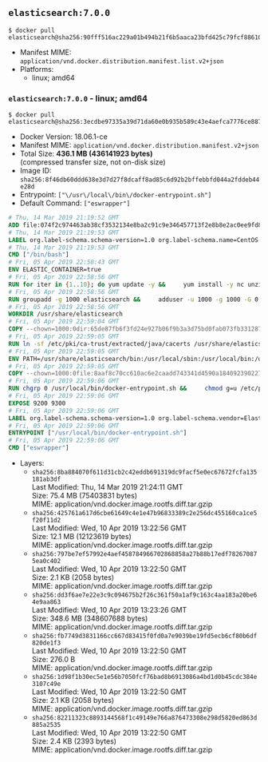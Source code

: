## `elasticsearch:7.0.0`

```console
$ docker pull elasticsearch@sha256:90fff516ac229a01b494b21f6b5aaca23bfd425c79fcf8861069098796a7fcb7
```

-	Manifest MIME: `application/vnd.docker.distribution.manifest.list.v2+json`
-	Platforms:
	-	linux; amd64

### `elasticsearch:7.0.0` - linux; amd64

```console
$ docker pull elasticsearch@sha256:3ecdbe97335a39d71da60e0b935b589c43e4aefca7776ce8877e4d9f915e66ba
```

-	Docker Version: 18.06.1-ce
-	Manifest MIME: `application/vnd.docker.distribution.manifest.v2+json`
-	Total Size: **436.1 MB (436141923 bytes)**  
	(compressed transfer size, not on-disk size)
-	Image ID: `sha256:8f46db60ddd638e3d7d27f8dcaff8ad85c6d92b2bffebbfd044a2fddeb44e28d`
-	Entrypoint: `["\/usr\/local\/bin\/docker-entrypoint.sh"]`
-	Default Command: `["eswrapper"]`

```dockerfile
# Thu, 14 Mar 2019 21:19:52 GMT
ADD file:074f2c974463ab38cf3532134e8ba2c91c9e346457713f2e8b8e2ac0ee9fd83d in / 
# Thu, 14 Mar 2019 21:19:53 GMT
LABEL org.label-schema.schema-version=1.0 org.label-schema.name=CentOS Base Image org.label-schema.vendor=CentOS org.label-schema.license=GPLv2 org.label-schema.build-date=20190305
# Thu, 14 Mar 2019 21:19:53 GMT
CMD ["/bin/bash"]
# Fri, 05 Apr 2019 22:58:43 GMT
ENV ELASTIC_CONTAINER=true
# Fri, 05 Apr 2019 22:58:56 GMT
RUN for iter in {1..10}; do yum update -y &&     yum install -y nc unzip wget which &&     yum clean all && exit_code=0 && break || exit_code=$? && echo "yum error: retry $iter in 10s" && sleep 10; done;     (exit $exit_code)
# Fri, 05 Apr 2019 22:58:56 GMT
RUN groupadd -g 1000 elasticsearch &&     adduser -u 1000 -g 1000 -G 0 -d /usr/share/elasticsearch elasticsearch &&     chmod 0775 /usr/share/elasticsearch &&     chgrp 0 /usr/share/elasticsearch
# Fri, 05 Apr 2019 22:58:56 GMT
WORKDIR /usr/share/elasticsearch
# Fri, 05 Apr 2019 22:59:04 GMT
COPY --chown=1000:0dir:65de87fb6f3fd24e927b06f9b3a3d75bd0fab073fb331287f900be1072e3f7be in /usr/share/elasticsearch 
# Fri, 05 Apr 2019 22:59:05 GMT
RUN ln -sf /etc/pki/ca-trust/extracted/java/cacerts /usr/share/elasticsearch/jdk/lib/security/cacerts
# Fri, 05 Apr 2019 22:59:05 GMT
ENV PATH=/usr/share/elasticsearch/bin:/usr/local/sbin:/usr/local/bin:/usr/sbin:/usr/bin:/sbin:/bin
# Fri, 05 Apr 2019 22:59:05 GMT
COPY --chown=1000:0file:8aaf8c70cc610ac6e2caadd743341d4590a184092390227b9bfc69044c733e28 in /usr/local/bin/docker-entrypoint.sh 
# Fri, 05 Apr 2019 22:59:06 GMT
RUN chgrp 0 /usr/local/bin/docker-entrypoint.sh &&     chmod g=u /etc/passwd &&     chmod 0775 /usr/local/bin/docker-entrypoint.sh
# Fri, 05 Apr 2019 22:59:06 GMT
EXPOSE 9200 9300
# Fri, 05 Apr 2019 22:59:06 GMT
LABEL org.label-schema.schema-version=1.0 org.label-schema.vendor=Elastic org.label-schema.name=elasticsearch org.label-schema.version=7.0.0 org.label-schema.url=https://www.elastic.co/products/elasticsearch org.label-schema.vcs-url=https://github.com/elastic/elasticsearch license=Elastic License
# Fri, 05 Apr 2019 22:59:06 GMT
ENTRYPOINT ["/usr/local/bin/docker-entrypoint.sh"]
# Fri, 05 Apr 2019 22:59:06 GMT
CMD ["eswrapper"]
```

-	Layers:
	-	`sha256:8ba884070f611d31cb2c42eddb691319dc9facf5e0ec67672fcfa135181ab3df`  
		Last Modified: Thu, 14 Mar 2019 21:24:11 GMT  
		Size: 75.4 MB (75403831 bytes)  
		MIME: application/vnd.docker.image.rootfs.diff.tar.gzip
	-	`sha256:425761a617d6cbe61649c4e1e47b96833389c2e256dc455160ca1ce5f20f11d2`  
		Last Modified: Wed, 10 Apr 2019 13:22:56 GMT  
		Size: 12.1 MB (12123619 bytes)  
		MIME: application/vnd.docker.image.rootfs.diff.tar.gzip
	-	`sha256:797be7ef57992e4aef458784966702868858a27b88b17edf782670875ea0c402`  
		Last Modified: Wed, 10 Apr 2019 13:22:50 GMT  
		Size: 2.1 KB (2058 bytes)  
		MIME: application/vnd.docker.image.rootfs.diff.tar.gzip
	-	`sha256:dd3f6ae7e22e3c9c094675b2f26c361f50a1af9c163c4aa183a20be64e9aa863`  
		Last Modified: Wed, 10 Apr 2019 13:23:26 GMT  
		Size: 348.6 MB (348607688 bytes)  
		MIME: application/vnd.docker.image.rootfs.diff.tar.gzip
	-	`sha256:fb7749d3831166cc667d83415f0fd0a7e9039be19fd5ecb6cf80b6df820de1f3`  
		Last Modified: Wed, 10 Apr 2019 13:22:50 GMT  
		Size: 276.0 B  
		MIME: application/vnd.docker.image.rootfs.diff.tar.gzip
	-	`sha256:1d98f1b30ec5e1e56b7050fcf76bad8b6913086a4bd1d0b45cdc384e3107c49e`  
		Last Modified: Wed, 10 Apr 2019 13:22:50 GMT  
		Size: 2.1 KB (2058 bytes)  
		MIME: application/vnd.docker.image.rootfs.diff.tar.gzip
	-	`sha256:82211323c8893144568f1c49149e766a876473308e298d5820ed863d885a2535`  
		Last Modified: Wed, 10 Apr 2019 13:22:50 GMT  
		Size: 2.4 KB (2393 bytes)  
		MIME: application/vnd.docker.image.rootfs.diff.tar.gzip
